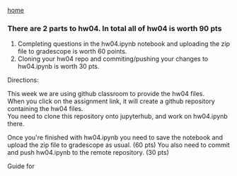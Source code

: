 [home](./index.md)
### There are 2 parts to hw04. In total all of hw04 is worth 90 pts

1. Completing questions in the hw04.ipynb notebook and uploading the zip file to gradescope is worth 60 points.
2. Cloning your hw04 repo and commiting/pushing your changes to hw04.ipynb is worth 30 pts.


Directions:

This week we are using github classroom to provide the hw04 files.  
When you click on the assignment link, it will create a github repository containing the hw04 files.  
You need to clone this repository onto jupyterhub, and work on hw04.ipynb there.  

Once you're finished with hw04.ipynb you need to save the notebook and upload the zip file to gradescope as usual. (60 pts)
You also need to commit and push hw04.ipynb to the remote repository. (30 pts)


Guide for


